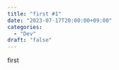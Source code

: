 ```yaml
---
title: "first #1"
date: "2023-07-17T20:00:00+09:00"
categories:
  - "Dev"
draft: "false"
---
```


first
